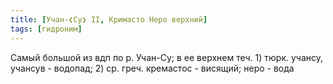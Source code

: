 ```yaml
---
title: [Учан-❮Су❯ II, Кримасто Неро верхний]
tags: [гидроним]
---
```


Самый большой из вдп по р. Учан-Су; в ее верхнем теч. 1) тюрк. учансу, учансув -
водопад; 2) ср. греч. кремастос - висящий; неро - вода
